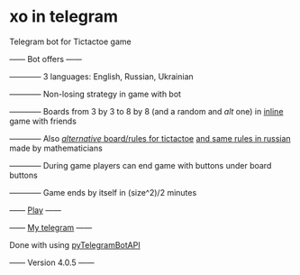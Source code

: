 # xo in telegram
Telegram bot for Tictactoe game

—— Bot offers ——

———— 3 languages: English, Russian, Ukrainian

———— Non-losing strategy in game with bot

———— Boards from 3 by 3 to 8 by 8 (and a random and *alt* one) in [inline](https://core.telegram.org/bots/2-0-intro#inline-bots-2-0) game with friends

———— Also [*alternative* board/rules for tictactoe](https://mathwithbaddrawings.com/2013/06/16/ultimate-tic-tac-toe/) [and same rules in russian](https://habr.com/post/183764/) made by mathematicians

———— During game players can end game with buttons under board buttons

———— Game ends by itself in (size^2)/2 minutes

—— [Play](https://t.me/m0xbot?start=0) ——

—— [My telegram](https://t.me/kor0p) ——

Done with using [pyTelegramBotAPI](https://www.github.com/eternnoir/pyTelegramBotAPI)

—— Version 4.0.5 ——
